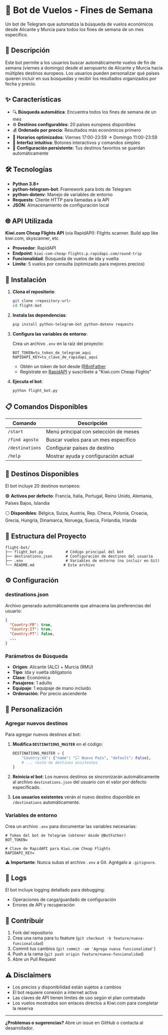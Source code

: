 # 🤖 Bot de Vuelos - Fines de Semana

Un bot de Telegram que automatiza la búsqueda de vuelos económicos desde Alicante y Murcia para todos los fines de semana de un mes específico.

## 📖 Descripción

Este bot permite a los usuarios buscar automáticamente vuelos de fin de semana (viernes a domingo) desde el aeropuerto de Alicante y Murcia hacia múltiples destinos europeos. Los usuarios pueden personalizar qué países quieren incluir en sus búsquedas y recibir los resultados organizados por fecha y precio.

## ✨ Características

- 🔍 **Búsqueda automática**: Encuentra todos los fines de semana de un mes
- ⚙️ **Destinos configurables**: 20 países europeos disponibles
- 💰 **Ordenado por precio**: Resultados más económicos primero
- 📅 **Horarios optimizados**: Viernes 17:00-23:59 → Domingo 11:00-23:59
- 🎯 **Interfaz intuitiva**: Botones interactivos y comandos simples
- 💾 **Configuración persistente**: Tus destinos favoritos se guardan automáticamente

## 🛠️ Tecnologías

- **Python 3.8+**
- **python-telegram-bot**: Framework para bots de Telegram
- **python-dotenv**: Manejo de variables de entorno
- **Requests**: Cliente HTTP para llamadas a la API
- **JSON**: Almacenamiento de configuración local

## 🌐 API Utilizada

**Kiwi.com Cheap Flights API** (via RapidAPI): Flights scanner. Build app like kiwi.com, skyscanner, etc

- **Proveedor**: RapidAPI
- **Endpoint**: `kiwi-com-cheap-flights.p.rapidapi.com/round-trip`
- **Funcionalidad**: Búsqueda de vuelos de ida y vuelta
- **Límite**: 5 vuelos por consulta (optimizado para mejores precios)

## 🚀 Instalación

1. **Clona el repositorio**:

   ```bash
   git clone <repository-url>
   cd flight-bot
   ```

2. **Instala las dependencias**:

   ```bash
   pip install python-telegram-bot python-dotenv requests
   ```

3. **Configura las variables de entorno**:

   Crea un archivo `.env` en la raíz del proyecto:

   ```env
   BOT_TOKEN=tu_token_de_telegram_aqui
   RAPIDAPI_KEY=tu_clave_de_rapidapi_aqui
   ```

   - Obtén un token de bot desde [@BotFather](https://t.me/botfather)
   - Regístrate en [RapidAPI](https://rapidapi.com) y suscríbete a "Kiwi.com Cheap Flights"

4. **Ejecuta el bot**:
   ```bash
   python flight_bot.py
   ```

## 📋 Comandos Disponibles

| Comando         | Descripción                           |
| --------------- | ------------------------------------- |
| `/start`        | Menú principal con selección de meses |
| `/find agosto`  | Buscar vuelos para un mes específico  |
| `/destinations` | Configurar países de destino          |
| `/help`         | Mostrar ayuda y configuración actual  |

## 🎯 Destinos Disponibles

El bot incluye 20 destinos europeos:

🟢 **Activos por defecto**: Francia, Italia, Portugal, Reino Unido, Alemania, Países Bajos, Islandia

⚪ **Disponibles**: Bélgica, Suiza, Austria, Rep. Checa, Polonia, Croacia, Grecia, Hungría, Dinamarca, Noruega, Suecia, Finlandia, Irlanda

## 📁 Estructura del Proyecto

```
flight-bot/
├── flight_bot.py          # Código principal del bot
├── destinations.json      # Configuración de destinos del usuario
├── .env                   # Variables de entorno (no incluir en Git)
└── README.md             # Este archivo
```

## ⚙️ Configuración

### destinations.json

Archivo generado automáticamente que almacena las preferencias del usuario:

```json
{
  "Country:FR": true,
  "Country:IT": true,
  "Country:PT": false,
  ...
}
```

### Parámetros de Búsqueda

- **Origen**: Alicante (ALC) + Murcia (RMU)
- **Tipo**: Ida y vuelta obligatorio
- **Clase**: Económica
- **Pasajeros**: 1 adulto
- **Equipaje**: 1 equipaje de mano incluido
- **Ordenación**: Por precio ascendente

## 🔧 Personalización

### Agregar nuevos destinos

Para agregar nuevos destinos al bot:

1. **Modifica `DESTINATIONS_MASTER`** en el código:

   ```python
   DESTINATIONS_MASTER = {
       "Country:XX": {"name": "🏳️ Nuevo País", "default": False},
       # ... resto de destinos existentes
   }
   ```

2. **Reinicia el bot**: Los nuevos destinos se sincronizarán automáticamente al archivo `destinations.json` del usuario con el valor por defecto especificado.

3. **Los usuarios existentes** verán el nuevo destino disponible en `/destinations` automáticamente.

### Variables de entorno

Crea un archivo `.env` para documentar las variables necesarias:

```env
# Token del bot de Telegram (obtener desde @BotFather)
BOT_TOKEN=

# Clave de RapidAPI para Kiwi.com Cheap Flights
RAPIDAPI_KEY=
```

⚠️ **Importante**: Nunca subas el archivo `.env` a Git. Agrégalo a `.gitignore`.

## 📝 Logs

El bot incluye logging detallado para debugging:

- Operaciones de carga/guardado de configuración
- Errores de API y recuperación

## 🤝 Contribuir

1. Fork del repositorio
2. Crea una rama para tu feature (`git checkout -b feature/nueva-funcionalidad`)
3. Commit tus cambios (`git commit -am 'Agrega nueva funcionalidad'`)
4. Push a la rama (`git push origin feature/nueva-funcionalidad`)
5. Abre un Pull Request

## ⚠️ Disclaimers

- Los precios y disponibilidad están sujetos a cambios
- El bot requiere conexión a internet activa
- Las claves de API tienen límites de uso según el plan contratado
- Los vuelos mostrados son enlaces directos a Kiwi.com para completar la reserva

---

**¿Problemas o sugerencias?** Abre un issue en GitHub o contacta al desarrollador.
